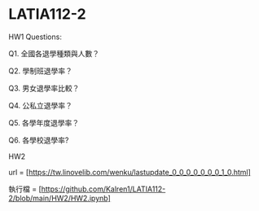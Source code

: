 # LATIA112-2

HW1
Questions:

Q1. 全國各退學種類與人數？

Q2. 學制班退學率？

Q3. 男女退學率比較？

Q4. 公私立退學率？

Q5. 各學年度退學率？

Q6. 各學校退學率?

HW2

url = [https://tw.linovelib.com/wenku/lastupdate_0_0_0_0_0_0_0_1_0.html]

執行檔 = [https://github.com/Kalren1/LATIA112-2/blob/main/HW2/HW2.ipynb]
